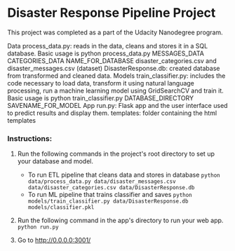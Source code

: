 # Disaster Response Pipeline Project 
This project was completed as a part of the Udacity Nanodegree program.

Data
process_data.py: reads in the data, cleans and stores it in a SQL database. Basic usage is python process_data.py MESSAGES_DATA CATEGORIES_DATA NAME_FOR_DATABASE
disaster_categories.csv and disaster_messages.csv (dataset)
DisasterResponse.db: created database from transformed and cleaned data.
Models
train_classifier.py: includes the code necessary to load data, transform it using natural language processing, run a machine learning model using GridSearchCV and train it. Basic usage is python train_classifier.py DATABASE_DIRECTORY SAVENAME_FOR_MODEL
App
run.py: Flask app and the user interface used to predict results and display them.
templates: folder containing the html templates
### Instructions:
1. Run the following commands in the project's root directory to set up your database and model.

    - To run ETL pipeline that cleans data and stores in database
        `python data/process_data.py data/disaster_messages.csv data/disaster_categories.csv data/DisasterResponse.db`
    - To run ML pipeline that trains classifier and saves
        `python models/train_classifier.py data/DisasterResponse.db models/classifier.pkl`

2. Run the following command in the app's directory to run your web app.
    `python run.py`

3. Go to http://0.0.0.0:3001/
